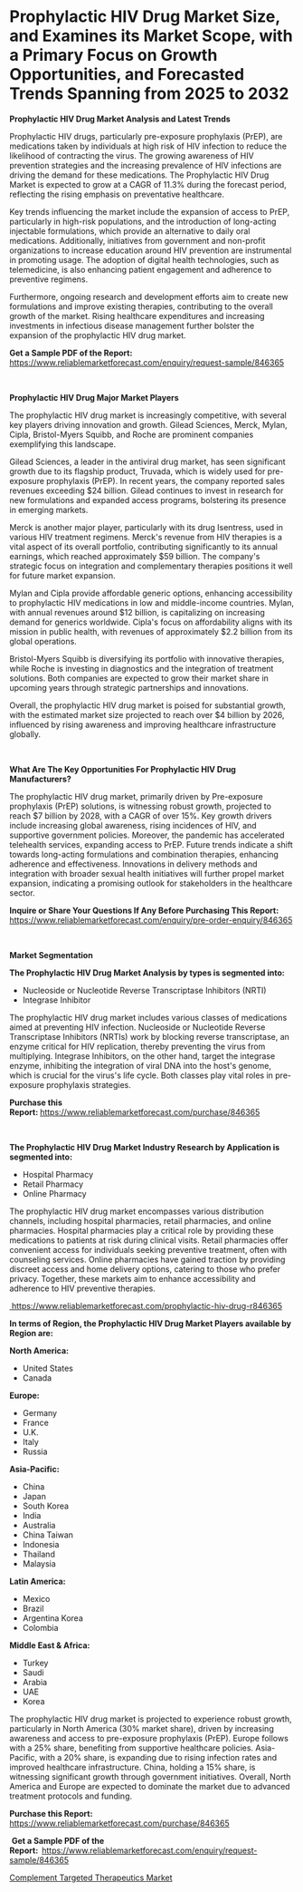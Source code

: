 <p><h1>Prophylactic HIV Drug Market Size, and Examines its Market Scope, with a Primary Focus on Growth Opportunities, and Forecasted Trends Spanning from 2025 to 2032</h1></p><p><strong>Prophylactic HIV Drug Market Analysis and Latest Trends</strong></p>
<p><p>Prophylactic HIV drugs, particularly pre-exposure prophylaxis (PrEP), are medications taken by individuals at high risk of HIV infection to reduce the likelihood of contracting the virus. The growing awareness of HIV prevention strategies and the increasing prevalence of HIV infections are driving the demand for these medications. The Prophylactic HIV Drug Market is expected to grow at a CAGR of 11.3% during the forecast period, reflecting the rising emphasis on preventative healthcare.</p><p>Key trends influencing the market include the expansion of access to PrEP, particularly in high-risk populations, and the introduction of long-acting injectable formulations, which provide an alternative to daily oral medications. Additionally, initiatives from government and non-profit organizations to increase education around HIV prevention are instrumental in promoting usage. The adoption of digital health technologies, such as telemedicine, is also enhancing patient engagement and adherence to preventive regimens.</p><p>Furthermore, ongoing research and development efforts aim to create new formulations and improve existing therapies, contributing to the overall growth of the market. Rising healthcare expenditures and increasing investments in infectious disease management further bolster the expansion of the prophylactic HIV drug market.</p></p>
<p><strong>Get a Sample PDF of the Report:&nbsp;</strong> <a href="https://www.reliablemarketforecast.com/enquiry/request-sample/846365?utm_campaign=2940&utm_medium=2&utm_source=Github&utm_content=ia&utm_term=08032025&utm_id=prophylactic-hiv-drug">https://www.reliablemarketforecast.com/enquiry/request-sample/846365</a></p>
<p>&nbsp;</p>
<p><strong>Prophylactic HIV Drug Major Market Players</strong></p>
<p><p>The prophylactic HIV drug market is increasingly competitive, with several key players driving innovation and growth. Gilead Sciences, Merck, Mylan, Cipla, Bristol-Myers Squibb, and Roche are prominent companies exemplifying this landscape.</p><p>Gilead Sciences, a leader in the antiviral drug market, has seen significant growth due to its flagship product, Truvada, which is widely used for pre-exposure prophylaxis (PrEP). In recent years, the company reported sales revenues exceeding $24 billion. Gilead continues to invest in research for new formulations and expanded access programs, bolstering its presence in emerging markets.</p><p>Merck is another major player, particularly with its drug Isentress, used in various HIV treatment regimens. Merck's revenue from HIV therapies is a vital aspect of its overall portfolio, contributing significantly to its annual earnings, which reached approximately $59 billion. The company's strategic focus on integration and complementary therapies positions it well for future market expansion.</p><p>Mylan and Cipla provide affordable generic options, enhancing accessibility to prophylactic HIV medications in low and middle-income countries. Mylan, with annual revenues around $12 billion, is capitalizing on increasing demand for generics worldwide. Cipla's focus on affordability aligns with its mission in public health, with revenues of approximately $2.2 billion from its global operations.</p><p>Bristol-Myers Squibb is diversifying its portfolio with innovative therapies, while Roche is investing in diagnostics and the integration of treatment solutions. Both companies are expected to grow their market share in upcoming years through strategic partnerships and innovations.</p><p>Overall, the prophylactic HIV drug market is poised for substantial growth, with the estimated market size projected to reach over $4 billion by 2026, influenced by rising awareness and improving healthcare infrastructure globally.</p></p>
<p>&nbsp;</p>
<p><strong>What Are The Key Opportunities For Prophylactic HIV Drug Manufacturers?</strong></p>
<p><p>The prophylactic HIV drug market, primarily driven by Pre-exposure prophylaxis (PrEP) solutions, is witnessing robust growth, projected to reach $7 billion by 2028, with a CAGR of over 15%. Key growth drivers include increasing global awareness, rising incidences of HIV, and supportive government policies. Moreover, the pandemic has accelerated telehealth services, expanding access to PrEP. Future trends indicate a shift towards long-acting formulations and combination therapies, enhancing adherence and effectiveness. Innovations in delivery methods and integration with broader sexual health initiatives will further propel market expansion, indicating a promising outlook for stakeholders in the healthcare sector.</p></p>
<p><strong>Inquire or Share Your Questions If Any Before Purchasing This Report:</strong> <a href="https://www.reliablemarketforecast.com/enquiry/pre-order-enquiry/846365?utm_campaign=2940&utm_medium=2&utm_source=Github&utm_content=ia&utm_term=08032025&utm_id=prophylactic-hiv-drug">https://www.reliablemarketforecast.com/enquiry/pre-order-enquiry/846365</a></p>
<p>&nbsp;</p>
<p><strong>Market Segmentation</strong></p>
<p><strong>The Prophylactic HIV Drug Market Analysis by types is segmented into:</strong></p>
<p><ul><li>Nucleoside or Nucleotide Reverse Transcriptase Inhibitors (NRTI)</li><li>Integrase Inhibitor</li></ul></p>
<p><p>The prophylactic HIV drug market includes various classes of medications aimed at preventing HIV infection. Nucleoside or Nucleotide Reverse Transcriptase Inhibitors (NRTIs) work by blocking reverse transcriptase, an enzyme critical for HIV replication, thereby preventing the virus from multiplying. Integrase Inhibitors, on the other hand, target the integrase enzyme, inhibiting the integration of viral DNA into the host's genome, which is crucial for the virus's life cycle. Both classes play vital roles in pre-exposure prophylaxis strategies.</p></p>
<p><strong>Purchase this Report:&nbsp;</strong><a href="https://www.reliablemarketforecast.com/purchase/846365?utm_campaign=2940&utm_medium=2&utm_source=Github&utm_content=ia&utm_term=08032025&utm_id=prophylactic-hiv-drug">https://www.reliablemarketforecast.com/purchase/846365</a></p>
<p>&nbsp;</p>
<p><strong>The Prophylactic HIV Drug Market Industry Research by Application is segmented into:</strong></p>
<p><ul><li>Hospital Pharmacy</li><li>Retail Pharmacy</li><li>Online Pharmacy</li></ul></p>
<p><p>The prophylactic HIV drug market encompasses various distribution channels, including hospital pharmacies, retail pharmacies, and online pharmacies. Hospital pharmacies play a critical role by providing these medications to patients at risk during clinical visits. Retail pharmacies offer convenient access for individuals seeking preventive treatment, often with counseling services. Online pharmacies have gained traction by providing discreet access and home delivery options, catering to those who prefer privacy. Together, these markets aim to enhance accessibility and adherence to HIV preventive therapies.</p></p>
<p><a href="https://www.reliablemarketforecast.com/prophylactic-hiv-drug-r846365?utm_campaign=2940&utm_medium=2&utm_source=Github&utm_content=ia&utm_term=08032025&utm_id=prophylactic-hiv-drug">&nbsp;https://www.reliablemarketforecast.com/prophylactic-hiv-drug-r846365</a></p>
<p><strong>In terms of Region, the Prophylactic HIV Drug Market Players available by Region are:</strong></p>
<p>
    <p> <strong> North America: </strong>
        <ul>
            <li>United States</li>
            <li>Canada</li>
        </ul>
        </p> 
    <p> <strong> Europe: </strong>
        <ul>
            <li>Germany</li>
            <li>France</li>
            <li>U.K.</li>
            <li>Italy</li>
            <li>Russia</li>
        </ul>
        </p> 
    <p> <strong> Asia-Pacific: </strong>
        <ul>
            <li>China</li>
            <li>Japan</li>
            <li>South Korea</li>
            <li>India</li>
            <li>Australia</li>
            <li>China Taiwan</li>
            <li>Indonesia</li>
            <li>Thailand</li>
            <li>Malaysia</li>
        </ul>
        </p> 
    <p> <strong> Latin America: </strong>
        <ul>
            <li>Mexico</li>
            <li>Brazil</li>
            <li>Argentina Korea</li>
            <li>Colombia</li>
        </ul>
        </p> 
    <p> <strong> Middle East & Africa: </strong>
        <ul>
            <li>Turkey</li>
            <li>Saudi</li>
            <li>Arabia</li>
            <li>UAE</li>
            <li>Korea</li>
        </ul>
    </p>
    </p>
<p><p>The prophylactic HIV drug market is projected to experience robust growth, particularly in North America (30% market share), driven by increasing awareness and access to pre-exposure prophylaxis (PrEP). Europe follows with a 25% share, benefiting from supportive healthcare policies. Asia-Pacific, with a 20% share, is expanding due to rising infection rates and improved healthcare infrastructure. China, holding a 15% share, is witnessing significant growth through government initiatives. Overall, North America and Europe are expected to dominate the market due to advanced treatment protocols and funding.</p></p>
<p><strong>Purchase this Report: </strong><a href="https://www.reliablemarketforecast.com/purchase/846365?utm_campaign=2940&utm_medium=2&utm_source=Github&utm_content=ia&utm_term=08032025&utm_id=prophylactic-hiv-drug">https://www.reliablemarketforecast.com/purchase/846365</a></p>
<p>&nbsp;<strong>Get a Sample PDF of the Report:&nbsp;&nbsp;</strong><a href="https://www.reliablemarketforecast.com/enquiry/request-sample/846365?utm_campaign=2940&utm_medium=2&utm_source=Github&utm_content=ia&utm_term=08032025&utm_id=prophylactic-hiv-drug">https://www.reliablemarketforecast.com/enquiry/request-sample/846365</a></p>
<p><strong></strong></p>
<p><p><a href="https://github.com/darenph8er/Market-Research-Report-List-1/blob/main/complement-targeted-therapeutics-market.md?utm_campaign=2940&utm_medium=2&utm_source=Github&utm_content=ia&utm_term=08032025&utm_id=prophylactic-hiv-drug">Complement Targeted Therapeutics Market</a></p></p>